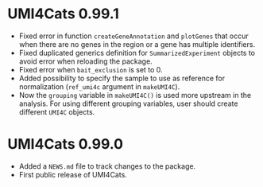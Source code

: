 # UMI4Cats 0.99.1
* Fixed error in function `createGeneAnnotation` and `plotGenes` that occur when there are no genes in the region or a gene has multiple identifiers.
* Fixed duplicated generics definition for `SummarizedExperiment` objects to avoid error when reloading the package.
* Fixed error when `bait_exclusion` is set to 0.
* Added possibility to specify the sample to use as reference for normalization (`ref_umi4c` argument in `makeUMI4C`).
* Now the `grouping` variable in `makeUMI4C()` is used more upstream in the analysis. For using different grouping variables, user should create different `UMI4C` objects.

# UMI4Cats 0.99.0

* Added a `NEWS.md` file to track changes to the package.
* First public release of UMI4Cats.
